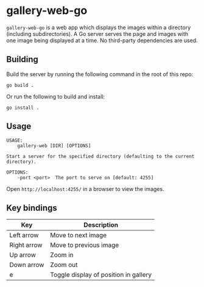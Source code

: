 # gallery-web-go

`gallery-web-go` is a web app which displays the images within a directory
(including subdirectories). A Go server serves the page and images with one
image being displayed at a time. No third-party dependencies are used.

## Building

Build the server by running the following command in the root of this repo:

```shell
go build .
```

Or run the following to build and install:

```shell
go install .
```

## Usage

```
USAGE:
    gallery-web [DIR] [OPTIONS]

Start a server for the specified directory (defaulting to the current
directory).

OPTIONS:
    -port <port>  The port to serve on [default: 4255]
```

Open `http://localhost:4255/` in a browser to view the images.

## Key bindings

|Key|Description|
|---|-----------|
|Left arrow|Move to next image|
|Right arrow|Move to previous image|
|Up arrow|Zoom in|
|Down arrow|Zoom out|
|e|Toggle display of position in gallery|
